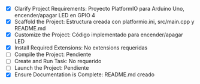 - [x] Clarify Project Requirements: Proyecto PlatformIO para Arduino Uno, encender/apagar LED en GPIO 4
- [x] Scaffold the Project: Estructura creada con platformio.ini, src/main.cpp y README.md
- [x] Customize the Project: Código implementado para encender/apagar LED
- [x] Install Required Extensions: No extensions requeridas
- [ ] Compile the Project: Pendiente
- [ ] Create and Run Task: No requerido
- [ ] Launch the Project: Pendiente
- [x] Ensure Documentation is Complete: README.md creado
